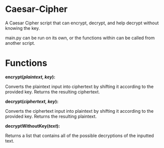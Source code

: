 # Caesar-Cipher
A Caesar Cipher script that can encrypt, decrypt, and help decrypt without knowing the key.

main.py can be run on its own, or the functions within can be called from another script.

# Functions
**encrypt(_plaintext, key_):**

Converts the plaintext input into ciphertext by shifting it according to the provided key. Returns the resulting ciphertext.

**decrypt(_ciphertext, key_):**

Converts the ciphertext input into plaintext by shifting it according to the provided key. Returns the resulting plaintext.

**decryptWithoutKey(_text_):**

Returns a list that contains all of the possible decryptions of the inputted text.
